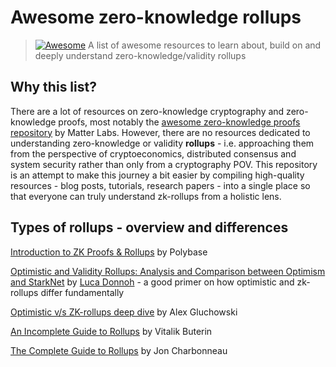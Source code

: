 # Awesome zero-knowledge rollups
>[![Awesome](https://awesome.re/badge.svg)](https://awesome.re)
> A list of awesome resources to learn about, build on and deeply understand zero-knowledge/validity rollups

## Why this list?
There are a lot of resources on zero-knowledge cryptography and zero-knowledge proofs, most notably the [awesome zero-knowledge proofs repository](https://github.com/matter-labs/awesome-zero-knowledge-proofs) by Matter Labs. However, there are no resources dedicated to understanding zero-knowledge or validity **rollups** - i.e. approaching them from the perspective of cryptoeconomics, distributed consensus and system security rather than only from a cryptography POV. This repository is an attempt to make this journey a bit easier by compiling high-quality resources - blog posts, tutorials, research papers - into a single place so that everyone can truly understand zk-rollups from a holistic lens.

## Types of rollups - overview and differences

[Introduction to ZK Proofs & Rollups](https://polybase.xyz/blog/zk-proofs-and-rollups) by Polybase

[Optimistic and Validity Rollups: Analysis and Comparison between Optimism and StarkNet](https://arxiv.org/abs/2210.16610) by [Luca Donnoh](https://github.com/lucadonnoh) - a good primer on how optimistic and zk-rollups differ fundamentally

[Optimistic v/s ZK-rollups deep dive](https://blog.matter-labs.io/optimistic-vs-zk-rollup-deep-dive-ea141e71e075) by Alex Gluchowski

[An Incomplete Guide to Rollups](https://vitalik.ca/general/2021/01/05/rollup.html) by Vitalik Buterin

[The Complete Guide to Rollups](https://members.delphidigital.io/reports/the-complete-guide-to-rollups/) by Jon Charbonneau

